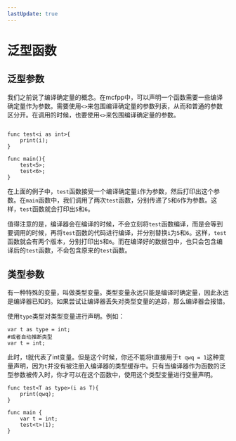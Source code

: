 ```yaml
---
lastUpdate: true
---
```


# 泛型函数

## 泛型参数

我们之前说了编译确定量的概念。在mcfpp中，可以声明一个函数需要一些编译确定量作为参数。需要使用`<>`来包围编译确定量的参数列表，从而和普通的参数区分开。在调用的时候，也要使用`<>`来包围编译确定量的参数。

```mcfpp

func test<i as int>{
    print(i);
}

func main(){
    test<5>;
    test<6>;
}

```

在上面的例子中，`test`函数接受一个编译确定量`i`作为参数，然后打印出这个参数。在`main`函数中，我们调用了两次`test`函数，分别传递了`5`和`6`作为参数。这样，`test`函数就会打印出`5`和`6`。

值得注意的是，编译器会在编译的时候，不会立刻将`test`函数编译，而是会等到要调用的时候，再将`test`函数的代码进行编译，并分别替换`i`为`5`和`6`。这样，`test`函数就会有两个版本，分别打印出`5`和`6`。而在编译好的数据包中，也只会包含编译后的`test`函数，不会包含原来的`test`函数。

## 类型参数

有一种特殊的变量，叫做类型变量。类型变量永远只能是编译时确定量，因此永远是编译器已知的。如果尝试让编译器丢失对类型变量的追踪，那么编译器会报错。

使用`type`类型对类型变量进行声明。例如：

```mcfpp
var t as type = int;
#或者自动推断类型
var t = int;
```

此时，t就代表了int变量。但是这个时候，你还不能将t直接用于`t qwq = 1`这种变量声明，因为`t`并没有被注册入编译器的类型缓存中。只有当编译器作为函数的泛型参数被传入时，你才可以在这个函数中，使用这个类型变量进行变量声明。

```mcfpp
func test<T as type>(i as T){
    print(qwq);
}

func main {
    var t = int;
    test<t>(1);
}
```
